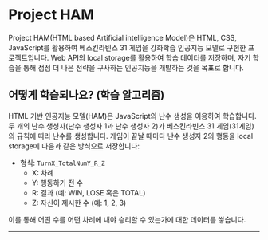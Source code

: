 # Project HAM

Project HAM(HTML based Artificial intelligence Model)은 HTML, CSS, JavaScript를 활용하여 베스킨라빈스 31 게임을 강화학습 인공지능 모델로 구현한 프로젝트입니다. Web API의 local storage를 활용하여 학습 데이터를 저장하며, 자기 학습을 통해 점점 더 나은 전략을 구사하는 인공지능을 개발하는 것을 목표로 합니다.

## 어떻게 학습되나요? (학습 알고리즘)

HTML 기반 인공지능 모델(HAM)은 JavaScript의 난수 생성을 이용하여 학습합니다. 두 개의 난수 생성자(난수 생성자 1과 난수 생성자 2)가 베스킨라빈스 31 게임(31게임)의 규칙에 따라 난수를 생성합니다. 게임이 끝날 때마다 난수 생성자 2의 행동을 local storage에 다음과 같은 방식으로 저장합니다:

- 형식: `TurnX_TotalNumY_R_Z`
  - X: 차례
  - Y: 행동하기 전 수
  - R: 결과 (예: WIN, LOSE 혹은 TOTAL)
  - Z: 자신이 제시한 수 (예: 1, 2, 3)

이를 통해 어떤 수를 어떤 차례에 내야 승리할 수 있는가에 대한 데이터를 쌓습니다.

---
